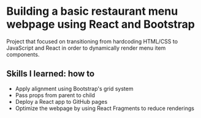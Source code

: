 # Building a basic restaurant menu webpage using React and Bootstrap
Project that focused on transitioning from hardcoding HTML/CSS to JavaScript and React in order to dynamically render menu item components. 

## Skills I learned: how to
- Apply alignment using Bootstrap's grid system
- Pass props from parent to child
- Deploy a React app to GitHub pages
- Optimize the webpage by using React Fragments to reduce renderings
